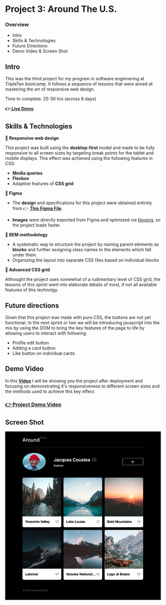 # Project 3: Around The U.S.

### Overview
- Intro 
- Skills & Technologies
- Future Directions 
- Demo Video & Screen Shot



## Intro
This was the third project for my program in software enginnering at TripleTen bootcamp. It follows a sequence of lessons that were aimed at mastering the art of responsive web design.

Time to complete: 25-30 hrs (across 6 days)

 **👉[  Live Demo]( https://roxannecodes.github.io/Project-3-around_the_US/)**

  
## Skills & Technologies

**🔳 Responsive web design**

This project was built using the **desktop-first** model and made to be fully responsive to all screen sizes by targeting break points for the tablet and mobile displays. This effect was achieved using the following features in CSS:
- **Media queries**
- **Flexbox**
- Adaptive features of **CSS grid**

 **🔳 Figma**
 - The **design** and specifications for this project were obtained entirely from  👉 [**This Figma File**](https://www.figma.com/file/ii4xxsJ0ghevUOcssTlHZv/Sprint-3%3A-Around-the-US?node-id=0%3A1).

 - **Images** were directly exported from Figma and optimized via [tinypng](https://tinypng.com/), so the project loads faster. 

   
  **🔳 BEM methodology**
  - A systematic way to structure the project by naming parent elements as **blocks** and further assigning class names to the elements which fall under them.
  - Organizing the layout into separate CSS files based on individual blocks

 **🔳 Advanced CSS grid**

Althought the project uses somewhat of a rudimentary level of CSS grid, the lessons of this sprint went into elaborate details of most, if not all available features of this technolgy.



## Future directions

Given that this project was made with pure CSS, the buttons are not yet functional. In the next sprint or two we will be introducing javascript into the mix by using the DOM to bring the key features of the page to life by allowing users to interact with following:
- Profile edit button
- Adding a card button
- Like button on individual cards

## Demo Video
In this [**Video**]( https://www.loom.com/share/116257335dac476888dbb0119c9a8c25?sid=6584214d-0da8-435c-a61f-2b38beb52e55) I will be showing you the project after deployment and focusing on demonstrating it's responsiveness to different screen sizes and the methods used to achieve this key effect.

### [ **👉 Project Demo Video**](https://www.loom.com/share/116257335dac476888dbb0119c9a8c25?sid=6584214d-0da8-435c-a61f-2b38beb52e55 )
 

  ## Screen Shot
 ![Around the World US](./images/screen-shot.png)


